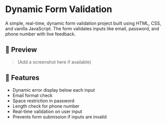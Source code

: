 # Dynamic Form Validation

A simple, real-time, dynamic form validation project built using HTML, CSS, and vanilla JavaScript. The form validates inputs like email, password, and phone number with live feedback.

## 📸 Preview

> (Add a screenshot here if available)

## 🚀 Features

- Dynamic error display below each input
- Email format check
- Space restriction in password
- Length check for phone number
- Real-time validation on user input
- Prevents form submission if inputs are invalid
